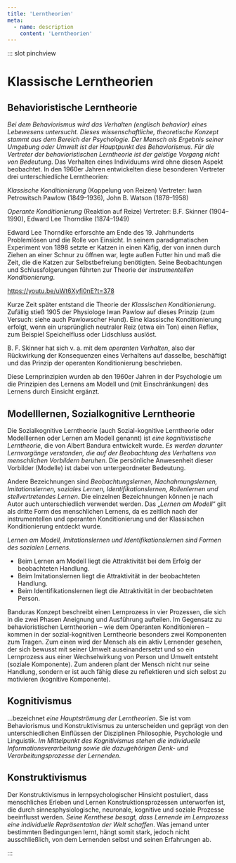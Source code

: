 ```yaml
---
title: 'Lerntheorien'
meta:
  - name: description
    content: 'Lerntheorien'
---
```


::: slot pinchview

# Klassische Lerntheorien


## Behavioristische Lerntheorie

*Bei dem Behaviorismus wird das Verhalten (englisch behavior) eines Lebewesens untersucht. Dieses wissenschaftliche, theoretische Konzept stammt aus dem Bereich der Psychologie. Der Mensch als Ergebnis seiner Umgebung oder Umwelt ist der Hauptpunkt des Behaviorismus. Für die Vertreter der behavioristischen Lerntheorie ist der geistige Vorgang nicht von Bedeutung*. Das Verhalten eines Individuums wird ohne diesen Aspekt beobachtet. In den 1960er Jahren entwickelten diese besonderen Vertreter drei unterschiedliche Lerntheorien:

*Klassische Konditionierung* (Koppelung von Reizen)
Vertreter: Iwan Petrowitsch Pawlow (1849–1936), John B. Watson (1878–1958)

<YouTube videoid="_5BjKjgWUxc?t=79" end="79"/>

<YouTube videoid="YmmoKThm0jM" start="18" end="324"/>

*Operante Konditionierung* (Reaktion auf Reize)
Vertreter: B.F. Skinner (1904–1990), Edward Lee Thorndike (1874–1949)

Edward Lee Thorndike erforschte am Ende des 19. Jahrhunderts Problemlösen und die Rolle von Einsicht. In seinem paradigmatischen Experiment von 1898 setzte er Katzen in einen Käfig, der von innen durch Ziehen an einer Schnur zu öffnen war, legte außen Futter hin und maß die Zeit, die die Katzen zur Selbstbefreiung benötigten. Seine Beobachtungen und Schlussfolgerungen führten zur Theorie der *instrumentellen Konditionierung*.

https://youtu.be/uWt6Xyfi0nE?t=378
<YouTube videoid="uWt6Xyfi0nE" start="19" end="377"/>

Kurze Zeit später entstand die Theorie der *Klassischen Konditionierung*. Zufällig stieß 1905 der Physiologe Iwan Pawlow auf dieses Prinzip (zum Versuch: siehe auch Pawlowscher Hund). Eine klassische Konditionierung erfolgt, wenn ein ursprünglich neutraler Reiz (etwa ein Ton) einen Reflex, zum Beispiel Speichelfluss oder Lidschluss auslöst.

B. F. Skinner hat sich v. a. mit dem *operanten Verhalten*, also der Rückwirkung der Konsequenzen eines Verhaltens auf dasselbe, beschäftigt und das Prinzip der operanten Konditionierung beschrieben.

Diese Lernprinzipien wurden ab den 1960er Jahren in der Psychologie um die Prinzipien des Lernens am Modell und (mit Einschränkungen) des Lernens durch Einsicht ergänzt.

## Modelllernen, Sozialkognitive Lerntheorie

Die Sozialkognitive Lerntheorie (auch Sozial-kognitive Lerntheorie oder Modelllernen oder Lernen am Modell genannt) ist *eine kognitivistische Lerntheorie*, die von Albert Bandura entwickelt wurde. *Es werden darunter Lernvorgänge verstanden, die auf der Beobachtung des Verhaltens von menschlichen Vorbildern beruhen*. Die persönliche Anwesenheit dieser Vorbilder (Modelle) ist dabei von untergeordneter Bedeutung.

Andere Bezeichnungen sind *Beobachtungslernen, Nachahmungslernen, Imitationslernen, soziales Lernen, Identifikationslernen, Rollenlernen und stellvertretendes Lernen*. Die einzelnen Bezeichnungen können je nach Autor auch unterschiedlich verwendet werden. Das „*Lernen am Modell*“ gilt als dritte Form des menschlichen Lernens, da es zeitlich nach der instrumentellen und operanten Konditionierung und der Klassischen Konditionierung entdeckt wurde.

*Lernen am Modell, Imitationslernen und Identifikationslernen sind Formen des sozialen Lernens.*

- Beim Lernen am Modell liegt die Attraktivität bei dem Erfolg der beobachteten Handlung.
- Beim Imitationslernen liegt die Attraktivität in der beobachteten Handlung.
- Beim Identifikationslernen liegt die Attraktivität in der beobachteten Person.

Banduras Konzept beschreibt einen Lernprozess in vier Prozessen, die sich in die zwei Phasen Aneignung und Ausführung aufteilen. Im Gegensatz zu behavioristischen Lerntheorien – wie dem Operanten Konditionieren – kommen in der sozial-kognitiven Lerntheorie besonders zwei Komponenten zum Tragen. Zum einen wird der Mensch als ein aktiv Lernender gesehen, der sich bewusst mit seiner Umwelt auseinandersetzt und so ein Lernprozess aus einer Wechselwirkung von Person und Umwelt entsteht (soziale Komponente). Zum anderen plant der Mensch nicht nur seine Handlung, sondern er ist auch fähig diese zu reflektieren und sich selbst zu motivieren (kognitive Komponente).

## Kognitivismus 

...bezeichnet *eine Hauptströmung der Lerntheorien*. Sie ist vom Behaviorismus und Konstruktivismus zu unterscheiden und geprägt von den unterschiedlichen Einflüssen der Disziplinen Philosophie, Psychologie und Linguistik. *Im Mittelpunkt des Kognitivismus stehen die individuelle Informationsverarbeitung sowie die dazugehörigen Denk- und Verarbeitungsprozesse der Lernenden*.


## Konstruktivismus

Der Konstruktivismus in lernpsychologischer Hinsicht postuliert, dass menschliches Erleben und Lernen Konstruktionsprozessen unterworfen ist, die durch sinnesphysiologische, neuronale, kognitive und soziale Prozesse beeinflusst werden. *Seine Kernthese besagt, dass Lernende im Lernprozess eine individuelle Repräsentation der Welt schaffen*. Was jemand unter bestimmten Bedingungen lernt, hängt somit stark, jedoch nicht ausschließlich, von dem Lernenden selbst und seinen Erfahrungen ab.

:::

<pinchView />
